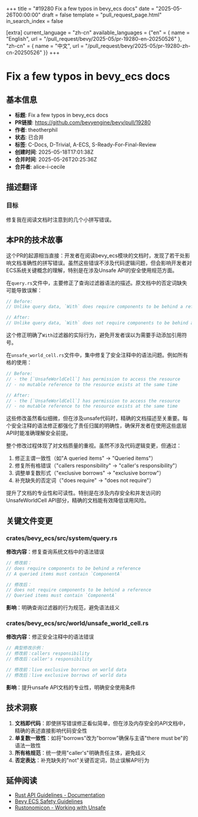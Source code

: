 +++
title = "#19280 Fix a few typos in bevy_ecs docs"
date = "2025-05-26T00:00:00"
draft = false
template = "pull_request_page.html"
in_search_index = false

[extra]
current_language = "zh-cn"
available_languages = {"en" = { name = "English", url = "/pull_request/bevy/2025-05/pr-19280-en-20250526" }, "zh-cn" = { name = "中文", url = "/pull_request/bevy/2025-05/pr-19280-zh-cn-20250526" }}
+++

# Fix a few typos in bevy_ecs docs

## 基本信息
- **标题**: Fix a few typos in bevy_ecs docs
- **PR链接**: https://github.com/bevyengine/bevy/pull/19280
- **作者**: theotherphil
- **状态**: 已合并
- **标签**: C-Docs, D-Trivial, A-ECS, S-Ready-For-Final-Review
- **创建时间**: 2025-05-18T17:01:38Z
- **合并时间**: 2025-05-26T20:25:36Z
- **合并者**: alice-i-cecile

## 描述翻译
### 目标
修复我在阅读文档时注意到的几个小拼写错误。

## 本PR的技术故事

这个PR的起源相当直接：开发者在阅读bevy_ecs模块的文档时，发现了若干处影响文档准确性的拼写错误。虽然这些错误不涉及代码逻辑问题，但会影响开发者对ECS系统关键概念的理解，特别是在涉及Unsafe API的安全使用规范方面。

在`query.rs`文件中，主要修正了查询过滤器语法的描述。原文档中的否定词缺失可能导致误解：

```rust
// Before:
// Unlike query data, `With` does require components to be behind a reference.

// After:
// Unlike query data, `With` does not require components to be behind a reference.
```
这个修正明确了`With`过滤器的实际行为，避免开发者误以为需要手动添加引用符号。

在`unsafe_world_cell.rs`文件中，集中修复了安全注释中的语法问题。例如所有格的使用：

```rust
// Before:
// - the [`UnsafeWorldCell`] has permission to access the resource
// - no mutable reference to the resource exists at the same time

// After:
// - the [`UnsafeWorldCell`] has permission to access the resource
// - no mutable reference to the resource exists at the same time
```
这些修改虽然看似细微，但在涉及unsafe代码时，精确的文档描述至关重要。每个安全注释的语法修正都强化了责任归属的明确性，确保开发者在使用这些底层API时能准确理解安全前提。

整个修改过程体现了对文档质量的重视。虽然不涉及代码逻辑变更，但通过：
1. 修正主谓一致性（如"A queried items" → "Queried items"）
2. 修复所有格错误（"callers responsibility" → "caller's responsibility"）
3. 调整单复数形式（"exclusive borrows" → "exclusive borrow"）
4. 补充缺失的否定词（"does require" → "does not require"）

提升了文档的专业性和可读性。特别是在涉及内存安全和并发访问的UnsafeWorldCell API部分，精确的文档能有效降低误用风险。

## 关键文件变更

### crates/bevy_ecs/src/system/query.rs
**修改内容**：修复查询系统文档中的语法错误
```rust
// 修改前：
// does require components to be behind a reference
// A queried items must contain `ComponentA`

// 修改后：
// does not require components to be behind a reference
// Queried items must contain `ComponentA`
```
**影响**：明确查询过滤器的行为规范，避免语法歧义

### crates/bevy_ecs/src/world/unsafe_world_cell.rs
**修改内容**：修正安全注释中的语法错误
```rust
// 典型修改示例：
// 修改前：callers responsibility
// 修改后：caller's responsibility

// 修改前：live exclusive borrows on world data
// 修改后：live exclusive borrows of world data
```
**影响**：提升unsafe API文档的专业性，明确安全使用条件

## 技术洞察
1. **文档即代码**：即使拼写错误修正看似简单，但在涉及内存安全的API文档中，精确的表述直接影响代码安全性
2. **单复数一致性**：如将"borrows"改为"borrow"确保与主语"there must be"的语法一致性
3. **所有格规范**：统一使用"caller's"明确责任主体，避免歧义
4. **否定表达**：补充缺失的"not"关键否定词，防止误解API行为

## 延伸阅读
- [Rust API Guidelines - Documentation](https://rust-lang.github.io/api-guidelines/documentation.html)
- [Bevy ECS Safety Guidelines](https://bevyengine.org/learn/book/ECS/safety/)
- [Rustonomicon - Working with Unsafe](https://doc.rust-lang.org/nomicon/working-with-unsafe.html)